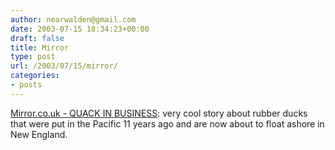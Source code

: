 ```yaml
---
author: nearwalden@gmail.com
date: 2003-07-15 18:34:23+00:00
draft: false
title: Mirror
type: post
url: /2003/07/15/mirror/
categories:
- posts
---
```


[Mirror.co.uk - QUACK IN BUSINESS](//www.mirror.co.uk/news/allnews/content_objectid=13169895_method=full_siteid=50143_headline=-QUACK-IN-BUSINESS-name_page.html'):  very cool story about rubber ducks that were put in the Pacific 11 years ago and are now about to float ashore in New England.



